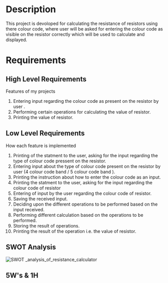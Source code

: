 # Description 
 This project is devoloped for calculating the resistance of resistors using there colour code, where user will be asked for entering the colour code as visible on the resistor correctly which will be used to calculate and displayed.

# Requirements

## High Level Requirements
 Features of my projects
 1. Entering input regarding the colour code as present on the resistor by user .
 2. Performing certain operations for calculating the value of resistor.
 3. Printing the value of resistor.



## Low Level Requirements
 How each feature is implemented 
1.  Printing of the statment to the user, asking for the input regarding the type of colour code pressent on the resistor.
2.  Entering input about the type of colour code present on the resistor by user (4 colour code band / 5 colour code band ).
3.  Printing the instruction about how to enter the colour code as an input.
4.  Printing the statment to the user, asking for the input regarding the colour code of resistor
5.  Entering of input by the user regarding the colour code of resistor.
6.  Saving the received input.
7.  Deciding upon the different operations to be performed based on the input received.
8.  Performing different calculation based on the operations to be performed.
9. Storing the result of operations.
10. Printing the result of the operation i.e. the value of resistor.

## SWOT Analysis
![SWOT _analysis_of_resistance_calculator](https://user-images.githubusercontent.com/98849909/152691970-2b9f25d4-03de-4f7e-b29a-e2e925fad855.png)


## 5W's & 1H
